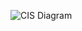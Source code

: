 ![CIS Diagram](https://user-images.githubusercontent.com/77639818/136100541-8d0169a4-d4da-4645-9eb9-aca5b31bdade.JPG)

